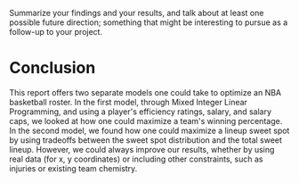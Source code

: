 Summarize your findings and your results, and talk about at least one possible future direction; something that might be interesting to pursue as a follow-up to your project.

# Conclusion
This report offers two separate models one could take to optimize an NBA basketball roster. In the first model, through Mixed Integer Linear Programming, and using a player's efficiency ratings, salary, and salary caps, we looked at how one could maximize a team's winning percentage. In the second model, we found how one could maximize a lineup sweet spot by using tradeoffs between the sweet spot distribution and the total sweet lineup. However, we could always improve our results, whether by using real data (for x, y coordinates) or including other constraints, such as injuries or existing team chemistry.
